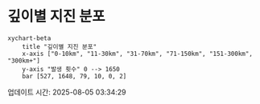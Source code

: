 # 깊이별 지진 분포

```mermaid
xychart-beta
    title "깊이별 지진 분포"
    x-axis ["0-10km", "11-30km", "31-70km", "71-150km", "151-300km", "300km+"]
    y-axis "발생 횟수" 0 --> 1650
    bar [527, 1648, 79, 10, 0, 2]
```

업데이트 시간: 2025-08-05 03:34:29
